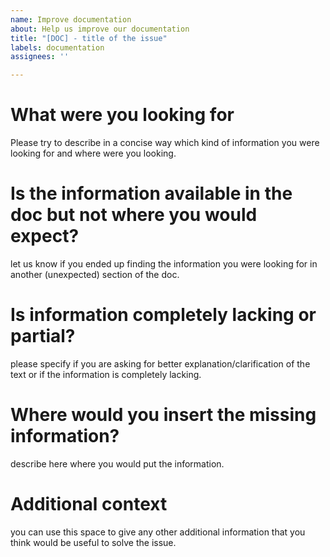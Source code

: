 ```yaml
---
name: Improve documentation
about: Help us improve our documentation
title: "[DOC] - title of the issue"
labels: documentation
assignees: ''

---
```


# What were you looking for
Please try to describe in a concise way which kind of information you were looking for and where were you looking.

# Is the information available in the doc but not where you would expect?
let us know if you ended up finding the information you were looking for in another (unexpected) section of the doc.

# Is information completely lacking or partial?
please specify if you are asking for better explanation/clarification of the text or if the information is completely lacking.

# Where would you insert the missing information?
describe here where you would put the information.

# Additional context
you can use this space to give any other additional information that you think would be useful to solve the issue.
